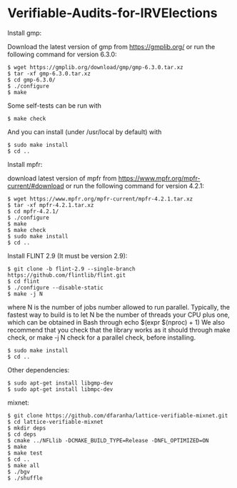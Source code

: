 # Verifiable-Audits-for-IRVElections
Install gmp:

Download the latest version of gmp from https://gmplib.org/ or run the following command for version 6.3.0:
```
$ wget https://gmplib.org/download/gmp/gmp-6.3.0.tar.xz
$ tar -xf gmp-6.3.0.tar.xz
$ cd gmp-6.3.0/
$ ./configure
$ make
```
Some self-tests can be run with
```
$ make check
```
And you can install (under /usr/local by default) with
```
$ sudo make install
$ cd ..
```
Install mpfr:

download latest version of mpfr from https://www.mpfr.org/mpfr-current/#download or run the following command for version 4.2.1:
```
$ wget https://www.mpfr.org/mpfr-current/mpfr-4.2.1.tar.xz
$ tar -xf mpfr-4.2.1.tar.xz
$ cd mpfr-4.2.1/
$ ./configure
$ make
$ make check
$ sudo make install
$ cd ..
```
Install FLINT 2.9 (It must be version 2.9):
```
$ git clone -b flint-2.9 --single-branch https://github.com/flintlib/flint.git
$ cd flint
$ ./configure --disable-static
$ make -j N
```
where N is the number of jobs number allowed to run parallel. Typically, the fastest way to build is to let N be the number of threads your CPU plus one, which can be obtained in Bash through echo $(expr $(nproc) + 1)
We also recommend that you check that the library works as it should through make check, or make -j N check for a parallel check, before installing.
```
$ sudo make install
$ cd ..
```
Other dependencies:
```
$ sudo apt-get install libgmp-dev
$ sudo apt-get install libmpc-dev
```
mixnet:
```
$ git clone https://github.com/dfaranha/lattice-verifiable-mixnet.git
$ cd lattice-verifiable-mixnet
$ mkdir deps
$ cd deps
$ cmake ../NFLlib -DCMAKE_BUILD_TYPE=Release -DNFL_OPTIMIZED=ON
$ make
$ make test
$ cd ..
$ make all
$ ./bgv
$ ./shuffle
```
